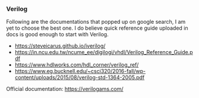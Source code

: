 ### Verilog
Following are the documentations that popped up on google search, I am yet to choose the best one.
I do believe quick reference guide uploaded in docs is good enough to start with Verilog.
- https://steveicarus.github.io/iverilog/
- https://in.ncu.edu.tw/ncume_ee/digilogi/vhdl/Verilog_Reference_Guide.pdf
- https://www.hdlworks.com/hdl_corner/verilog_ref/
- https://www.eg.bucknell.edu/~csci320/2016-fall/wp-content/uploads/2015/08/verilog-std-1364-2005.pdf

Official documentation: https://verilogams.com/